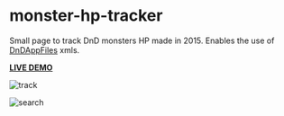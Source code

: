 # monster-hp-tracker
Small page to track DnD monsters HP made in 2015. Enables the use of [DnDAppFiles](https://github.com/ceryliae/DnDAppFiles) xmls.

**[LIVE DEMO](https://emfmesquita.github.io/mhp)**

![track](https://i.imgur.com/I8SS95p.png)

![search](https://i.imgur.com/pAuvvxs.png)
